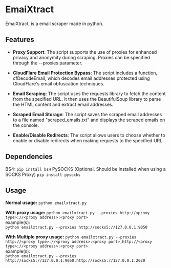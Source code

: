 # EmaiXtract
EmaiXtract, is a email scraper made in python.


## Features
- **Proxy Support**: The script supports the use of proxies for enhanced privacy and anonymity during scraping. Proxies can be specified through the --proxies parameter.

- **CloudFlare Email Protection Bypass**: The script includes a function, cfDecodeEmail, which decodes email addresses protected using CloudFlare's email obfuscation techniques.

- **Email Scraping**: The script uses the requests library to fetch the content from the specified URL. It then uses the BeautifulSoup library to parse the HTML content and extract email addresses.

- **Scraped Email Storage**: The script saves the scraped email addresses to a file named "scraped_emails.txt" and displays the scraped emails on the console.

- **Enable/Disable Redirects**: The script allows users to choose whether to enable or disable redirects when making requests to the specified URL.

## Dependencies
BS4:
`pip install bs4`
PySOCKS (Optional. Should be installed when using a SOCKS Proxy)
`pip install pysocks`

## Usage
**Normal usage:**
`python emailxtract.py`

**With proxy usage:**
`python emailxtract.py --proxies http://<proxy type>://<proxy address>:<proxy port>`<br>
example(s):<br>
`python emailxtract.py --proxies http://socks5://127.0.0.1:9050`

**With Multiple proxy usage:**
`python emailxtract.py --proxies http://<proxy type>://<proxy address>:<proxy port>,http://<proxy type>://<proxy address>:<proxy port>`<br>
example(s):<br>
`python emailxtract.py --proxies http://socks5://127.0.0.1:9050,http://socks5://127.0.0.1:2020`
